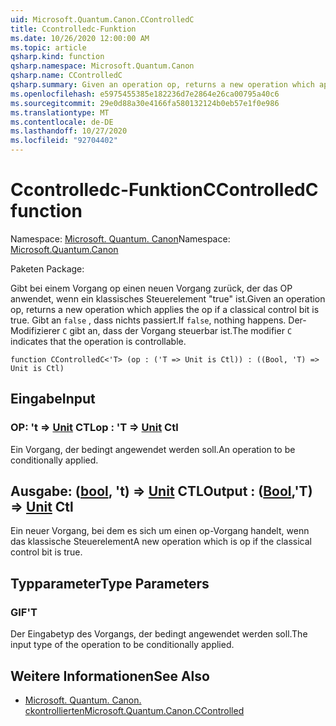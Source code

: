 ```yaml
---
uid: Microsoft.Quantum.Canon.CControlledC
title: Ccontrolledc-Funktion
ms.date: 10/26/2020 12:00:00 AM
ms.topic: article
qsharp.kind: function
qsharp.namespace: Microsoft.Quantum.Canon
qsharp.name: CControlledC
qsharp.summary: Given an operation op, returns a new operation which applies the op if a classical control bit is true. If `false`, nothing happens. The modifier `C` indicates that the operation is controllable.
ms.openlocfilehash: e5975455385e182236d7e2864e26ca00795a40c6
ms.sourcegitcommit: 29e0d88a30e4166fa580132124b0eb57e1f0e986
ms.translationtype: MT
ms.contentlocale: de-DE
ms.lasthandoff: 10/27/2020
ms.locfileid: "92704402"
---
```

# <a name="ccontrolledc-function"></a><span data-ttu-id="5e086-102">Ccontrolledc-Funktion</span><span class="sxs-lookup"><span data-stu-id="5e086-102">CControlledC function</span></span>

<span data-ttu-id="5e086-103">Namespace: [Microsoft. Quantum. Canon](xref:Microsoft.Quantum.Canon)</span><span class="sxs-lookup"><span data-stu-id="5e086-103">Namespace: [Microsoft.Quantum.Canon](xref:Microsoft.Quantum.Canon)</span></span>

<span data-ttu-id="5e086-104">Paketen [](https://nuget.org/packages/)</span><span class="sxs-lookup"><span data-stu-id="5e086-104">Package: [](https://nuget.org/packages/)</span></span>


<span data-ttu-id="5e086-105">Gibt bei einem Vorgang op einen neuen Vorgang zurück, der das OP anwendet, wenn ein klassisches Steuerelement "true" ist.</span><span class="sxs-lookup"><span data-stu-id="5e086-105">Given an operation op, returns a new operation which applies the op if a classical control bit is true.</span></span> <span data-ttu-id="5e086-106">Gibt an `false` , dass nichts passiert.</span><span class="sxs-lookup"><span data-stu-id="5e086-106">If `false`, nothing happens.</span></span>
<span data-ttu-id="5e086-107">Der-Modifizierer `C` gibt an, dass der Vorgang steuerbar ist.</span><span class="sxs-lookup"><span data-stu-id="5e086-107">The modifier `C` indicates that the operation is controllable.</span></span>

```qsharp
function CControlledC<'T> (op : ('T => Unit is Ctl)) : ((Bool, 'T) => Unit is Ctl)
```


## <a name="input"></a><span data-ttu-id="5e086-108">Eingabe</span><span class="sxs-lookup"><span data-stu-id="5e086-108">Input</span></span>

### <a name="op--t--unit-ctl"></a><span data-ttu-id="5e086-109">OP: 't => [Unit](xref:microsoft.quantum.lang-ref.unit) CTL</span><span class="sxs-lookup"><span data-stu-id="5e086-109">op : 'T => [Unit](xref:microsoft.quantum.lang-ref.unit) Ctl</span></span>

<span data-ttu-id="5e086-110">Ein Vorgang, der bedingt angewendet werden soll.</span><span class="sxs-lookup"><span data-stu-id="5e086-110">An operation to be conditionally applied.</span></span>



## <a name="output--boolt--unit-ctl"></a><span data-ttu-id="5e086-111">Ausgabe: ([bool](xref:microsoft.quantum.lang-ref.bool), 't) => [Unit](xref:microsoft.quantum.lang-ref.unit) CTL</span><span class="sxs-lookup"><span data-stu-id="5e086-111">Output : ([Bool](xref:microsoft.quantum.lang-ref.bool),'T) => [Unit](xref:microsoft.quantum.lang-ref.unit) Ctl</span></span>

<span data-ttu-id="5e086-112">Ein neuer Vorgang, bei dem es sich um einen op-Vorgang handelt, wenn das klassische Steuerelement</span><span class="sxs-lookup"><span data-stu-id="5e086-112">A new operation which is op if the classical control bit is true.</span></span>

## <a name="type-parameters"></a><span data-ttu-id="5e086-113">Typparameter</span><span class="sxs-lookup"><span data-stu-id="5e086-113">Type Parameters</span></span>

### <a name="t"></a><span data-ttu-id="5e086-114">GIF</span><span class="sxs-lookup"><span data-stu-id="5e086-114">'T</span></span>

<span data-ttu-id="5e086-115">Der Eingabetyp des Vorgangs, der bedingt angewendet werden soll.</span><span class="sxs-lookup"><span data-stu-id="5e086-115">The input type of the operation to be conditionally applied.</span></span>

## <a name="see-also"></a><span data-ttu-id="5e086-116">Weitere Informationen</span><span class="sxs-lookup"><span data-stu-id="5e086-116">See Also</span></span>

- [<span data-ttu-id="5e086-117">Microsoft. Quantum. Canon. ckontrollierten</span><span class="sxs-lookup"><span data-stu-id="5e086-117">Microsoft.Quantum.Canon.CControlled</span></span>](xref:Microsoft.Quantum.Canon.CControlled)